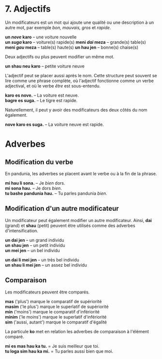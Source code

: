 
# 7. Adjectifs

Un modificateurs est un mot qui ajoute une qualité ou une description à un autre mot, par exemple _bon, mauvais, gros_ et _rapide_.

**un _nove_ karo**
– une voiture nouvelle  
**un _suga_ karo**
– voiture(s) rapide(s)
**meni _dai_ meza**
– grande(s) table(s)  
**meni _gau_ meza**
– table(s) haute(s) 
**un hau jen**
– bonne(s) chaise(s)

Deux adjectifs ou plus peuvent modifier un même mot.

**un shau neu karo**
– petite voiture neuve

L'adjectif peut se placer aussi après le nom.
Cette structure peut souvent se lire comme une phrase complète, où l'adjectif fonctionne comme un verbe adjectival, et où le verbe _être_ est sous-entendu.

**karo es nove.** 
– La voiture est neuve.  
**bagre es suga.** 
– Le tigre est rapide.

Naturellement, il peut y avoir des modificateurs des deux côtés du nom également.

**nove karo es suga.** 
– La voiture neuve est rapide.

# Adverbes

## Modification du verbe

En pandunia, les adverbes se placent avant le verbe ou à la fin de la phrase.

**mi hau li sona.** 
– Je _bien_ dors.  
**mi sona hau.** 
– Je dors _bien_.  
**tu bashe pandunia hau.** 
– Tu parles pandunia _bien_.


## Modification d'un autre modificateur

Un modificateur peut également modifier un autre modificateur.
Ainsi,
**dai**
(grand) et
**shau**
(petit) peuvent être utilisés comme des adverbes d'intensification.

**un dai jen** 
– un grand individu  
**un shau jen** 
– un petit individu  
**un mei jen** 
– un bel individu

**un dai li mei jen** 
– un très bel individu  
**un shau li mei jen** 
– un assez bel individu


## Comparaison

Les modificateurs peuvent être comparés.

**mas**
('plus') marque le comparatif de supériorité  
**masim**
('le plus') marque le superlatif de supériorité  
**min**
('moins') marque le comparatif d'infériorité  
**minim**
('le moins') marque le superlatif d'infériorité  
**sim**
('aussi, autant') marque le comparatif d'égalité

La particule **ko** met en relation les adverbes de comparaison à l'élément comparé.

**mi es mas hau ka tu.**
= Je suis meilleur que toi.  
**tu loga sim hau ka mi.**
= Tu parles aussi bien que moi.

